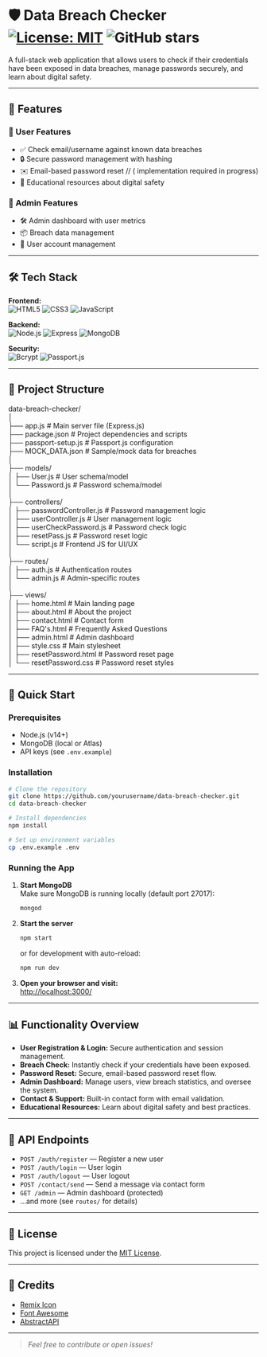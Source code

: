 # 🛡️ Data Breach Checker [![License: MIT](https://img.shields.io/badge/License-MIT-yellow.svg)](https://opensource.org/licenses/MIT) ![GitHub stars](https://img.shields.io/github/stars/yourusername/data-breach-checker?style=social)

A full-stack web application that allows users to check if their credentials have been exposed in data breaches, manage passwords securely, and learn about digital safety.

---

## 🌟 Features

### 👤 User Features
- ✅ Check email/username against known data breaches
- 🔒 Secure password management with hashing
- ✉️ Email-based password reset // ( implementation required in progress) 
- 📝 Educational resources about digital safety

### 👑 Admin Features
- 🛠️ Admin dashboard with user metrics
- 📦 Breach data management
- 👥 User account management

---

## 🛠️ Tech Stack

**Frontend:**  
![HTML5](https://img.shields.io/badge/-HTML5-E34F26?logo=html5&logoColor=white)
![CSS3](https://img.shields.io/badge/-CSS3-1572B6?logo=css3&logoColor=white)
![JavaScript](https://img.shields.io/badge/-JavaScript-F7DF1E?logo=javascript&logoColor=black)

**Backend:**  
![Node.js](https://img.shields.io/badge/-Node.js-339933?logo=node.js&logoColor=white)
![Express](https://img.shields.io/badge/-Express-000000?logo=express&logoColor=white)
![MongoDB](https://img.shields.io/badge/-MongoDB-47A248?logo=mongodb&logoColor=white)

**Security:**  
![Bcrypt](https://img.shields.io/badge/-Bcrypt-402D30?logo=bcrypt&logoColor=white)
![Passport.js](https://img.shields.io/badge/-Passport.js-34E27A?logo=passport.js&logoColor=white)

---

## 📁 Project Structure

data-breach-checker/
<br>
│
<br>
├── app.js # Main server file (Express.js)<br>
├── package.json # Project dependencies and scripts<br>
├── passport-setup.js # Passport.js configuration<br>
├── MOCK_DATA.json # Sample/mock data for breaches<br>
│<br>
├── models/<br>
│ ├── User.js # User schema/model<br>
│ └── Password.js # Password schema/model<br>
│<br>
├── controllers/<br>
│ ├── passwordController.js # Password management logic<br>
│ ├── userController.js # User management logic<br>
│ ├── userCheckPassword.js # Password check logic<br>
│ ├── resetPass.js # Password reset logic<br>
│ └── script.js # Frontend JS for UI/UX<br>
│<br>
├── routes/<br>
│ ├── auth.js # Authentication routes<br>
│ └── admin.js # Admin-specific routes<br>
│<br>
├── views/<br>
│ ├── home.html # Main landing page<br>
│ ├── about.html # About the project<br>
│ ├── contact.html # Contact form<br>
│ ├── FAQ's.html # Frequently Asked Questions<br>
│ ├── admin.html # Admin dashboard<br>
│ ├── style.css # Main stylesheet<br>
│ ├── resetPassword.html # Password reset page<br>
│ └── resetPassword.css # Password reset styles<br>



---

## 🚀 Quick Start

### Prerequisites
- Node.js (v14+)
- MongoDB (local or Atlas)
- API keys (see `.env.example`)

### Installation
```bash
# Clone the repository
git clone https://github.com/yourusername/data-breach-checker.git
cd data-breach-checker

# Install dependencies
npm install

# Set up environment variables
cp .env.example .env
```

### Running the App

1. **Start MongoDB**  
   Make sure MongoDB is running locally (default port 27017):
   ```bash
   mongod
   ```

2. **Start the server**
   ```bash
   npm start
   ```
   or for development with auto-reload:
   ```bash
   npm run dev
   ```

3. **Open your browser and visit:**  
   [http://localhost:3000/](http://localhost:3000/)

---

## 📊 Functionality Overview

- **User Registration & Login:** Secure authentication and session management.
- **Breach Check:** Instantly check if your credentials have been exposed.
- **Password Reset:** Secure, email-based password reset flow.
- **Admin Dashboard:** Manage users, view breach statistics, and oversee the system.
- **Contact & Support:** Built-in contact form with email validation.
- **Educational Resources:** Learn about digital safety and best practices.

---

## 🧩 API Endpoints

- `POST /auth/register` — Register a new user
- `POST /auth/login` — User login
- `POST /auth/logout` — User logout
- `POST /contact/send` — Send a message via contact form
- `GET /admin` — Admin dashboard (protected)
- ...and more (see `routes/` for details)

---

## 📝 License

This project is licensed under the [MIT License](https://opensource.org/licenses/MIT).

---

## 🙏 Credits

- [Remix Icon](https://remixicon.com/)
- [Font Awesome](https://fontawesome.com/)
- [AbstractAPI](https://www.abstractapi.com/)

---

> _Feel free to contribute or open issues!_




